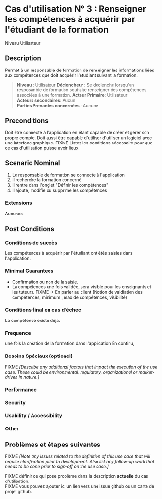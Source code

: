 # Cas d'utilisation N° 3 : Renseigner les compétences à acquérir par l'étudiant de la formation

Niveau Utilisateur

##	Description
Permet à un responsable de formation de renseigner les informations liées aux compétences que doit acquérir 
l'étudiant suivant la formation.

> **Niveau** : Utilisateur
> **Déclencheur** : Se déclenche lorsqu'un resposanble de formation souhaite renseigner des compétences associées à une formation.
> **Acteur Primaire**: Utilisateur   
> **Acteurs secondaires**: Aucun   
> **Parties Prenantes concernées** : Aucune  
 
 
## Preconditions

Doit être connecté à l'application en étant capable de créer et gérer son propre compte.
Doit  aussi être capable d'utiliser d'utiliser un logiciel avec une interface graphique.
FIXME Listez les conditions nécessaire pour que ce cas d'utilisation puisse avoir lieux


## Scenario Nominal

1.	Le responsable de formation se connecte à l'application
2.	Il recherche la formation concerné
3.	Il rentre dans l'onglet "Définir les compétences" 
4.	Il ajoute, modifie ou supprime les compétences

###	Extensions
Aucunes

## Post Conditions
### Conditions de succès 
Les compétences à  acquérir par l'étudiant ont étés saisies dans l'application.

### Minimal Guarantees
- Confirmation ou non de la saisie.
- La compétences une fois validée, sera visible pour les enseignants et les tuteurs.
FIXME -> En parler au client (Notion de valdiation des compétences, minimum , max de compétences, visibilité)

### Conditions final en cas d'échec
La compétence existe déja.
### Frequence
une fois  la création de la formation dans l'application En continu, 

### Besoins Spéciaux (optionel)  
FIXME _[Describe any additional factors that impact the execution of the use case. These could be environmental, regulatory, organizational or market-driven in nature.]_  
### Performance  
###	Security  
###	Usability / Accessibility  
###	Other  

##	Problèmes et étapes suivantes  
FIXME _[Note any issues related to the definition of this use case that will require clarification prior to development. Also list any follow-up work that needs to be done prior to sign-off on the use case.]_  

FIXME définir ce qui pose problème dans la description **actuelle** du cas d'utilisation.  
FIXME vous pouvez ajouter ici un lien vers une issue github ou un carte de projet github.
